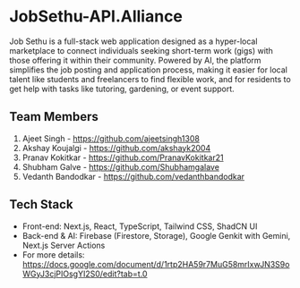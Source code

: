 # JobSethu-API.Alliance
Job Sethu is a full-stack web application designed as a hyper-local marketplace to connect individuals seeking short-term work (gigs) with those offering it within their community. Powered by AI, the platform      simplifies the job posting and application process, making it easier for local talent like students and freelancers to find flexible work, and for residents to get help with tasks like tutoring, gardening, or event support.

## Team Members
1) Ajeet Singh - https://github.com/ajeetsingh1308
2) Akshay Koujalgi - https://github.com/akshayk2004
3) Pranav Kokitkar - https://github.com/PranavKokitkar21
4) Shubham Galve - https://github.com/Shubhamgalave
5) Vedanth Bandodkar - https://github.com/vedanthbandodkar
   
## Tech Stack
* Front-end: Next.js, React, TypeScript, Tailwind CSS, ShadCN UI
* Back-end & AI: Firebase (Firestore, Storage), Google Genkit with Gemini, Next.js Server Actions
* For more details: https://docs.google.com/document/d/1rtp2HA59r7MuG58mrIxwJN3S9oWGyJ3cjPIOsgYI2S0/edit?tab=t.0
